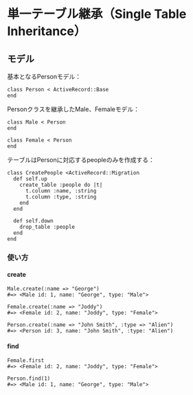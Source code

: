 # 単一テーブル継承（Single Table Inheritance）

## モデル

基本となるPersonモデル：

    class Person < ActiveRecord::Base
    end


Personクラスを継承したMale、Femaleモデル：

    class Male < Person
    end

    class Female < Person
    end


テーブルはPersonに対応するpeopleのみを作成する：

    class CreatePeople <ActiveRecord::Migration
      def self.up
        create_table :people do |t|
          t.column :name, :string
          t.column :type, :string
        end
      end
                                   
      def self.down
        drop_table :people
      end
    end


### 使い方

#### create

    Male.create(:name => "George")
    #=> <Male id: 1, name: "George", type: "Male">

    Female.create(:name => "Joddy")
    #=> <Female id: 2, name: "Joddy", type: "Female">

    Person.create(:name => "John Smith", :type => "Alien")
    #=> <Person id: 3, name: "John Smith", :type: "Alien")


#### find
  
    Female.first
    #=> <Female id: 2, name: "Joddy", type: "Female">

    Person.find(1)
    #=> <Male id: 1, name: "George", type: "Male">

